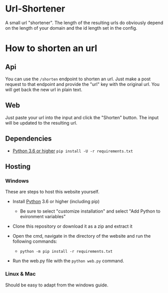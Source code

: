 # Url-Shortener

A small url "shortener". The length of the resulting urls do obviously depend on the length of your domain and the id length set in the config.

# How to shorten an url
## Api
You can use the `/shorten` endpoint to shorten an url. Just make a post request to that endpoint and provide the "url" key with the original url. You will get back the new url in plain text.

## Web
Just paste your url into the input and click the "Shorten" button. The input will be updated to the resulting url.

## Dependencies

- [Python 3.6 or higher](https://www.python.org/)
`pip install -U -r requirements.txt`

## Hosting

### Windows
These are steps to host this website yourself.

- Install [Python](https://www.python.org/downloads/) 3.6 or higher (including pip)
  - Be sure to select "customize installation" and select "Add Python to evironment variables"

- Clone this repository or download it as a zip and extract it

- Open the cmd, navigate in the directory of the website and run the following commands:
  - `python -m pip install -r requirements.txt`

- Run the web.py file with the `python web.py` command.

### Linux & Mac
Should be easy to adapt from the windows guide.
